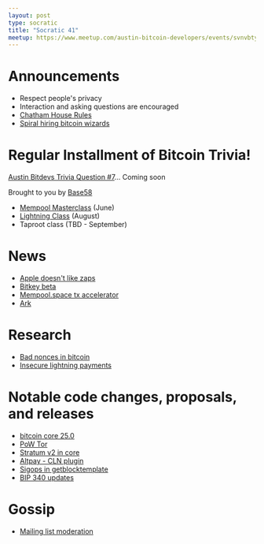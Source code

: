 ```yaml
---
layout: post
type: socratic
title: "Socratic 41"
meetup: https://www.meetup.com/austin-bitcoin-developers/events/svnvbtyfcjbtb/
---
```


# Announcements

- Respect people's privacy
- Interaction and asking questions are encouraged
- [Chatham House Rules](https://www.chathamhouse.org/about-us/chatham-house-rule)
- [Spiral hiring bitcoin wizards](https://lists.linuxfoundation.org/pipermail/bitcoin-dev/2023-April/021589.html)


# Regular Installment of Bitcoin Trivia!
[Austin Bitdevs Trivia Question #7]()... Coming soon

Brought to you by [Base58](https://www.base58.school/)
- [Mempool Masterclass](https://base58.school/classes/mempool-masterclass) (June)
- [Lightning Class](https://base58.school/classes/lightning-bolts) (August)
- Taproot class (TBD - September)

# News

- [Apple doesn't like zaps](https://twitter.com/damusapp/status/1668529709867495424)
- [Bitkey beta](https://bitkey.build/beta/)
- [Mempool.space tx accelerator](https://nitter.at/mempool/status/1659619347910803466)
- [Ark](https://www.arkpill.me/)

# Research

- [Bad nonces in bitcoin](https://eprint.iacr.org/2023/841)
- [Insecure lightning payments](https://blog.bitmex.com/lightning-payments-when-are-they-too-small-to-secure/)

# Notable code changes, proposals, and releases

- [bitcoin core 25.0](https://github.com/bitcoin/bitcoin/blob/master/doc/release-notes/release-notes-25.0.md)
- [PoW Tor](https://twitter.com/DarkDotFail/status/1664324309689548827)
- [Stratum v2 in core](https://github.com/bitcoin/bitcoin/pull/27854)
- [Altpay - CLN plugin](https://github.com/ffaex/altpay)
- [Sigops in getblocktemplate](https://github.com/bitcoin/bitcoin/pull/27433)
- [BIP 340 updates](https://github.com/bitcoin/bips/pull/1446)

# Gossip

- [Mailing list moderation](https://lists.linuxfoundation.org/pipermail/bitcoin-dev/2023-June/021734.html)

